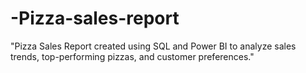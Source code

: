 # -Pizza-sales-report
"Pizza Sales Report created using SQL and Power BI to analyze sales trends, top-performing pizzas, and customer preferences."

